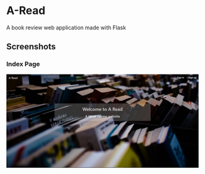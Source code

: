 # A-Read

A book review web application made with Flask

## Screenshots
### Index Page
![](/screenshots/a-read.JPG)
